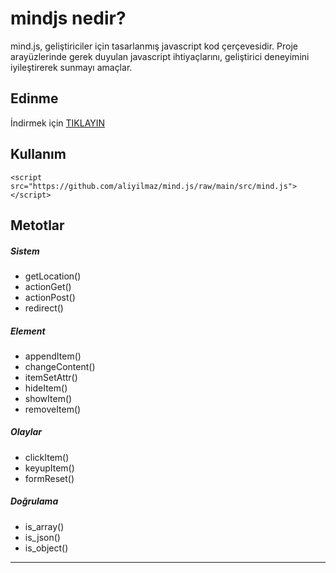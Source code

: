 # mindjs nedir?

mind.js, geliştiriciler için tasarlanmış javascript kod çerçevesidir. Proje arayüzlerinde gerek duyulan javascript ihtiyaçlarını, geliştirici deneyimini iyileştirerek sunmayı amaçlar. 

## Edinme

İndirmek için [TIKLAYIN](https://github.com/aliyilmaz/mind.js.git)

## Kullanım

    <script src="https://github.com/aliyilmaz/mind.js/raw/main/src/mind.js"></script>


## Metotlar

##### Sistem

* getLocation()
* actionGet()
* actionPost()
* redirect()

##### Element

* appendItem()
* changeContent()
* itemSetAttr()
* hideItem()
* showItem()
* removeItem()

##### Olaylar

* clickItem()
* keyupItem()
* formReset()

##### Doğrulama

* is_array()
* is_json()
* is_object()

---

